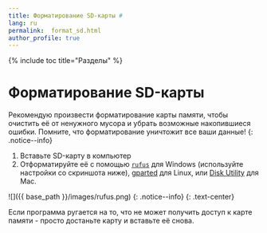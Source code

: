```yaml
---
title: Форматирование SD-карты #
lang: ru
permalink:  format_sd.html
author_profile: true
---
```

{% include toc title="Разделы" %}

# Форматирование SD-карты

Рекомендую произвести форматирование карты памяти, чтобы очистить её от ненужного мусора и убрать возможные накопившиеся ошибки. Помните, что форматирование уничтожит все ваши данные! 
{: .notice--info}

1. Вставьте SD-карту в компьютер
1. Отформатируйте её с помощью [`rufus`](https://rufus.ie) для Windows (используйте настройки со скриншота ниже), [gparted](http://gparted.org/download.php) для Linux, или [Disk Utility](https://support.apple.com/en-gb/guide/disk-utility/format-a-disk-for-windows-computers-dskutl1010/mac) для Mac.    

![]({{ base_path }}/images/rufus.png) 
{: .notice--info}
{: .text-center}

Если программа ругается на то, что не может получить доступ к карте памяти - просто достаньте карту и вставьте её снова. 